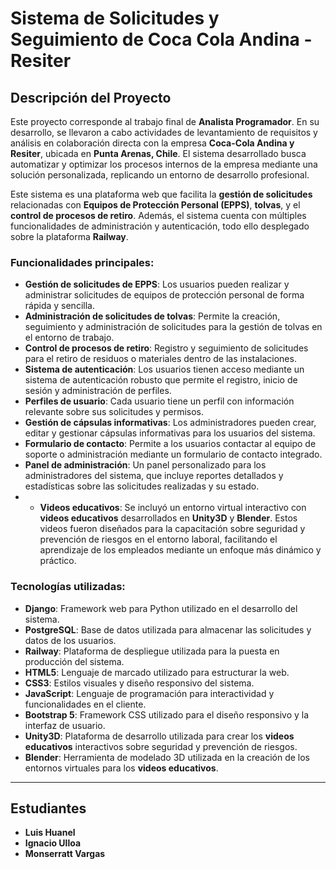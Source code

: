 # Sistema de Solicitudes y Seguimiento de Coca Cola Andina - Resiter

## Descripción del Proyecto

Este proyecto corresponde al trabajo final de **Analista Programador**. En su desarrollo, se llevaron a cabo actividades de levantamiento de requisitos y análisis en colaboración directa con la empresa **Coca-Cola Andina y Resiter**, ubicada en **Punta Arenas, Chile**. El sistema desarrollado busca automatizar y optimizar los procesos internos de la empresa mediante una solución personalizada, replicando un entorno de desarrollo profesional.

Este sistema es una plataforma web que facilita la **gestión de solicitudes** relacionadas con **Equipos de Protección Personal (EPPS)**, **tolvas**, y el **control de procesos de retiro**. Además, el sistema cuenta con múltiples funcionalidades de administración y autenticación, todo ello desplegado sobre la plataforma **Railway**.

### Funcionalidades principales:

- **Gestión de solicitudes de EPPS**: Los usuarios pueden realizar y administrar solicitudes de equipos de protección personal de forma rápida y sencilla.
- **Administración de solicitudes de tolvas**: Permite la creación, seguimiento y administración de solicitudes para la gestión de tolvas en el entorno de trabajo.
- **Control de procesos de retiro**: Registro y seguimiento de solicitudes para el retiro de residuos o materiales dentro de las instalaciones.
- **Sistema de autenticación**: Los usuarios tienen acceso mediante un sistema de autenticación robusto que permite el registro, inicio de sesión y administración de perfiles.
- **Perfiles de usuario**: Cada usuario tiene un perfil con información relevante sobre sus solicitudes y permisos.
- **Gestión de cápsulas informativas**: Los administradores pueden crear, editar y gestionar cápsulas informativas para los usuarios del sistema.
- **Formulario de contacto**: Permite a los usuarios contactar al equipo de soporte o administración mediante un formulario de contacto integrado.
- **Panel de administración**: Un panel personalizado para los administradores del sistema, que incluye reportes detallados y estadísticas sobre las solicitudes realizadas y su estado.
- - **Videos educativos**: Se incluyó un entorno virtual interactivo con **videos educativos** desarrollados en **Unity3D** y **Blender**. Estos videos fueron diseñados para la capacitación sobre seguridad y prevención de riesgos en el entorno laboral, facilitando el aprendizaje de los empleados mediante un enfoque más dinámico y práctico.

### Tecnologías utilizadas:
- **Django**: Framework web para Python utilizado en el desarrollo del sistema.
- **PostgreSQL**: Base de datos utilizada para almacenar las solicitudes y datos de los usuarios.
- **Railway**: Plataforma de despliegue utilizada para la puesta en producción del sistema.
- **HTML5**: Lenguaje de marcado utilizado para estructurar la web.
- **CSS3**: Estilos visuales y diseño responsivo del sistema.
- **JavaScript**: Lenguaje de programación para interactividad y funcionalidades en el cliente.
- **Bootstrap 5**: Framework CSS utilizado para el diseño responsivo y la interfaz de usuario.
- **Unity3D**: Plataforma de desarrollo utilizada para crear los **videos educativos** interactivos sobre seguridad y prevención de riesgos.
- **Blender**: Herramienta de modelado 3D utilizada en la creación de los entornos virtuales para los **videos educativos**.

---

## Estudiantes

- **Luis Huanel**
- **Ignacio Ulloa**
- **Monserratt Vargas**

